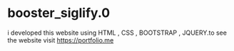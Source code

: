 # booster_siglify.0
i developed this website using HTML , CSS , BOOTSTRAP , JQUERY.to see the website visit https://portfolio.me

